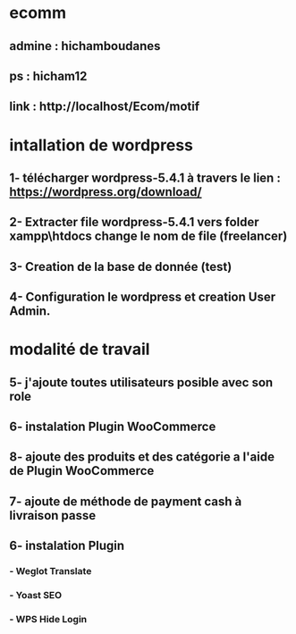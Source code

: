 
# ecomm
## admine : hichamboudanes 
## ps : hicham12
## link : http://localhost/Ecom/motif 
 

# intallation de wordpress

## 1- télécharger wordpress-5.4.1 à travers le lien : https://wordpress.org/download/

## 2- Extracter file wordpress-5.4.1 vers folder xampp\htdocs change le nom de file (freelancer)  

## 3- Creation de la base de donnée (test)

## 4- Configuration le wordpress et creation User Admin.

# modalité de travail

## 5- j'ajoute toutes utilisateurs posible avec son role
## 6- instalation Plugin WooCommerce  
## 8- ajoute des produits et des catégorie a l'aide de Plugin WooCommerce
## 7- ajoute de méthode de payment cash à livraison passe


## 6- instalation Plugin 
### - Weglot Translate
### - Yoast SEO
### - WPS Hide Login
